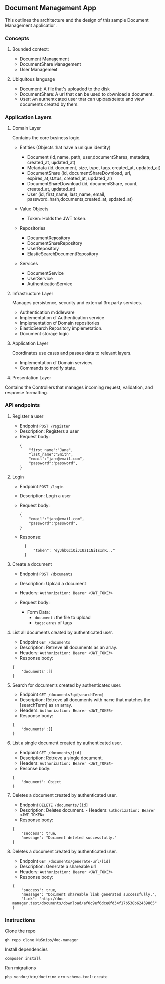 ## Document Management App

This outlines the architecture and the design of this sample Document Management application.

### Concepts

1. Bounded context:

   - Document Management
   - DocumentShare Management
   - User Management

2. Ubiquitous language

   - Document: A file that's uploaded to the disk.
   - DocumentShare: A url that can be used to download a document.
   - User: An authenticated user that can upload/delete and view documents created by them.

### Application Layers

1. Domain Layer

   Contains the core business logic.

   - Entities (Objects that have a unique identity)

     - Document (id, name, path, user,documentShares, metadata, created_at, updated_at)
     - Metadata (id, document, size, type, tags, created_at, updated_at)
     - DocumentShare (id, documentShareDownload, url, expires_at,status, created_at, updated_at)
     - DocumentShareDownload (id, documentShare, count, created_at, updated_at)
     - User (id, first_name, last_name, email, password_hash,documents,created_at, updated_at)

   - Value Objects

     - Token: Holds the JWT token.

   - Repositories

     - DocumentRepository
     - DocumentShareRepository
     - UserRepository
     - ElasticSearchDocumentRepository

   - Services
     - DocumentService
     - UserService
     - AuthenticationService

2. Infrastructure Layer

   Manages persistence, security and external 3rd party services.

   - Authentication middleware
   - Implementation of Authentication service
   - Implementation of Domain repositories
   - ElasticSearch Repository implemetation.
   - Document storage logic

3. Application Layer

   Coordinates use cases and passes data to relevant layers.

   - Implementation of Domain services.
   - Commands to modify state.

4. Presentation Layer

Contains the Controllers that manages incoming request, validation, and response formatting.

### API endpoints

1.  Register a user
    - Endpoint `POST /register`
    - Description: Registers a user
    - Request body:
      ```
      {
          "first_name":"Jane",
          "last_name":"Smith",
          "email":"jane@email.com",
          "password":"password",
      }
      ```
2.  Login

    - Endpoint `POST /login`
    - Description: Login a user
    - Request body:

      ```
      {
          "email":"jane@email.com",
          "password":"password",
      }
      ```

    - Response:

      ```
        {
            "token": "eyJhbGciOiJIUzI1NiIsInR..."
        }
      ```

3.  Create a document

    - Endpoint `POST /documents`
    - Description: Upload a document
    - Headers: `Authorization: Bearer <JWT_TOKEN>`
    - Request body:

      - Form Data:
        - `document` : the file to upload
        - `tags`: array of tags

4.  List all documents created by authenticated user.

    - Endpoint `GET /documents`
    - Description: Retrieve all documents as an array.
    - Headers: `Authorization: Bearer <JWT_TOKEN>`
    - Response body:

    ```
    {
        'documents':[]
    }
    ```

5.  Search for documents created by authenticated user.

    - Endpoint `GET /documents?q=[searchTerm]`
    - Description: Retrieve all documents with name that matches the [searchTerm] as an array.
    - Headers: `Authorization: Bearer <JWT_TOKEN>`
    - Response body:

    ```
    {
        'documents':[]
    }
    ```

6.  List a single document created by authenticated user.

    - Endpoint `GET /documents/[id]`
    - Description: Retrieve a single document.
    - Headers: `Authorization: Bearer <JWT_TOKEN>`
    - Resonse body:

    ```
    {
        'document': Object
    }
    ```

7.  Deletes a document created by authenticated user.

    - Endpoint `DELETE /documents/[id]`
    - Description: Deletes document. - Headers: `Authorization: Bearer <JWT_TOKEN>`
    - Response body:

    ```
    {
        "success": true,
        "message": "Document deleted successfully."
    }
    ```

8.  Deletes a document created by authenticated user.

    - Endpoint `GET /documents/generate-url/[id]`
    - Description: Generate a shareable url
    - Headers: `Authorization: Bearer <JWT_TOKEN>`
    - Response body:

    ```
    {
        "success": true,
        "message": "Document shareable link generated successfully.",
        "link": "http://doc-manager.test/documents/download/af0c9ef6dce8fd34f17b538b62439865"
    }
    ```

### Instructions

Clone the repo

```
gh repo clone NuSnips/doc-manager
```

Install dependencies

```
composer install
```

Run migrations

```
php vendor/bin/doctrine orm:schema-tool:create
```
